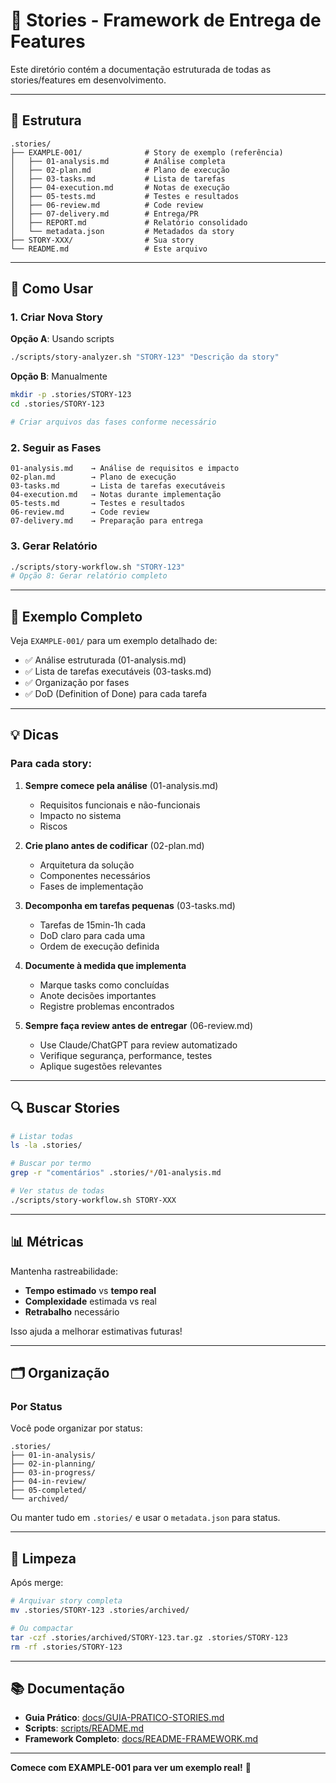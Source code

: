 # 📂 Stories - Framework de Entrega de Features

Este diretório contém a documentação estruturada de todas as stories/features em desenvolvimento.

---

## 📁 Estrutura

```
.stories/
├── EXAMPLE-001/              # Story de exemplo (referência)
│   ├── 01-analysis.md        # Análise completa
│   ├── 02-plan.md            # Plano de execução
│   ├── 03-tasks.md           # Lista de tarefas
│   ├── 04-execution.md       # Notas de execução
│   ├── 05-tests.md           # Testes e resultados
│   ├── 06-review.md          # Code review
│   ├── 07-delivery.md        # Entrega/PR
│   ├── REPORT.md             # Relatório consolidado
│   └── metadata.json         # Metadados da story
├── STORY-XXX/                # Sua story
└── README.md                 # Este arquivo
```

---

## 🎯 Como Usar

### 1. Criar Nova Story

**Opção A**: Usando scripts
```bash
./scripts/story-analyzer.sh "STORY-123" "Descrição da story"
```

**Opção B**: Manualmente
```bash
mkdir -p .stories/STORY-123
cd .stories/STORY-123

# Criar arquivos das fases conforme necessário
```

### 2. Seguir as Fases

```
01-analysis.md    → Análise de requisitos e impacto
02-plan.md        → Plano de execução
03-tasks.md       → Lista de tarefas executáveis
04-execution.md   → Notas durante implementação
05-tests.md       → Testes e resultados
06-review.md      → Code review
07-delivery.md    → Preparação para entrega
```

### 3. Gerar Relatório

```bash
./scripts/story-workflow.sh "STORY-123"
# Opção 8: Gerar relatório completo
```

---

## 📖 Exemplo Completo

Veja `EXAMPLE-001/` para um exemplo detalhado de:
- ✅ Análise estruturada (01-analysis.md)
- ✅ Lista de tarefas executáveis (03-tasks.md)
- ✅ Organização por fases
- ✅ DoD (Definition of Done) para cada tarefa

---

## 💡 Dicas

### Para cada story:

1. **Sempre comece pela análise** (01-analysis.md)
   - Requisitos funcionais e não-funcionais
   - Impacto no sistema
   - Riscos

2. **Crie plano antes de codificar** (02-plan.md)
   - Arquitetura da solução
   - Componentes necessários
   - Fases de implementação

3. **Decomponha em tarefas pequenas** (03-tasks.md)
   - Tarefas de 15min-1h cada
   - DoD claro para cada uma
   - Ordem de execução definida

4. **Documente à medida que implementa**
   - Marque tasks como concluídas
   - Anote decisões importantes
   - Registre problemas encontrados

5. **Sempre faça review antes de entregar** (06-review.md)
   - Use Claude/ChatGPT para review automatizado
   - Verifique segurança, performance, testes
   - Aplique sugestões relevantes

---

## 🔍 Buscar Stories

```bash
# Listar todas
ls -la .stories/

# Buscar por termo
grep -r "comentários" .stories/*/01-analysis.md

# Ver status de todas
./scripts/story-workflow.sh STORY-XXX
```

---

## 📊 Métricas

Mantenha rastreabilidade:

- **Tempo estimado** vs **tempo real**
- **Complexidade** estimada vs real
- **Retrabalho** necessário

Isso ajuda a melhorar estimativas futuras!

---

## 🗂️ Organização

### Por Status

Você pode organizar por status:

```
.stories/
├── 01-in-analysis/
├── 02-in-planning/
├── 03-in-progress/
├── 04-in-review/
├── 05-completed/
└── archived/
```

Ou manter tudo em `.stories/` e usar o `metadata.json` para status.

---

## 🧹 Limpeza

Após merge:

```bash
# Arquivar story completa
mv .stories/STORY-123 .stories/archived/

# Ou compactar
tar -czf .stories/archived/STORY-123.tar.gz .stories/STORY-123
rm -rf .stories/STORY-123
```

---

## 📚 Documentação

- **Guia Prático**: [docs/GUIA-PRATICO-STORIES.md](../docs/GUIA-PRATICO-STORIES.md)
- **Scripts**: [scripts/README.md](../scripts/README.md)
- **Framework Completo**: [docs/README-FRAMEWORK.md](../docs/README-FRAMEWORK.md)

---

**Comece com EXAMPLE-001 para ver um exemplo real!** 🚀
